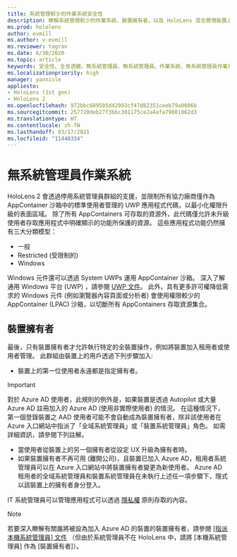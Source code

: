 ```yaml
---
title: 系統管理較少的作業系統安全性
description: 瞭解系統管理較少的作業系統、裝置擁有者，以及 HoloLens 混合實境裝置上的安全性。
ms.prod: hololens
author: evmill
ms.author: v-evmill
ms.reviewer: tagran
ms.date: 6/30/2020
ms.topic: article
keywords: 安全性、全息透鏡、無系統管理員、無系統管理員、作業系統、無系統管理員作業系統、無系統管理員作業系統、無系統管理員作業系統、全息透鏡2、全息透鏡2 安全性，
ms.localizationpriority: high
manager: yannisle
appliesto:
- HoloLens (1st gen)
- HoloLens 2
ms.openlocfilehash: 972bbc689505d42993cf47d82351ceeb79a0606b
ms.sourcegitcommit: 257720deb27f3bbc301175ce2a4afa79001862d3
ms.translationtype: HT
ms.contentlocale: zh-TW
ms.lasthandoff: 03/17/2021
ms.locfileid: "11440334"
---
```

# <a name="admin-less-operating-system"></a>無系統管理員作業系統

HoloLens 2 會透過停用系統管理員群組的支援，並限制所有協力廠商僅作為 AppContainer 沙箱中的標準使用者管理的 UWP 應用程式代碼，以最小化權限升級的表面區域。 除了所有 AppContainers 可存取的資源外，此代碼僅允許未升級使用者存取應用程式中明確顯示的功能所保護的資源。
這些應用程式功能仍然擁有三大分類模型：
  * 一般
  * Restricted (受限制的)
  * Windows

Windows 元件還可以透過 System UWPs 運用 AppContainer 沙箱。 深入了解通用 Windows 平台 (UWP) ，請參閱 [UWP 文件](https://docs.microsoft.com/windows/uwp/)。 此外，具有更多許可權降低需求的 Windows 元件 (例如瀏覽器內容頁面或分析者) 會使用權限較少的 AppContainer (LPAC) 沙箱，以切斷所有 AppContainers 存取資源集合。

## <a name="device-owner"></a>裝置擁有者

最後，只有裝置擁有者才允許執行特定的全裝置操作，例如將裝置加入租用者或使用者管理。 此群組由裝置上的用戶透過下列步驟加入:
  * 裝置上的第一位使用者永遠都是指定擁有者。 
> [!IMPORTANT]
>對於 Azure AD 使用者，此規則的例外是，如果裝置是透過 Autopilot 或大量 Azure AD 註冊加入的 Azure AD (使用非實際使用者) 的情況。 在這種情況下，第一個登錄裝置之 AAD 使用者可能不會自動成為裝置擁有者，除非該使用者在 Azure 入口網站中指派了「全域系統管理員」或「裝置系統管理員」角色。 如需詳細資訊，請參閱下列註解。  

  * 當使用者從裝置上的另一個擁有者從設定 UX 升級為擁有者時。
  * 如果裝置擁有者不再可用 (離開公司)，且裝置已加入 Azure AD，租用者系統管理員可以在 Azure 入口網站中將裝置擁有者變更為新使用者。 Azure AD 租用者的全域系統管理員和裝置系統管理員在未執行上述任一項步驟下，隱式以該裝置上的擁有者身分登入。  

 IT 系統管理員可以管理應用程式可以透過 [隱私權](https://docs.microsoft.com/windows/client-management/mdm/policy-csp-privacy) 原則存取的內容。 

> [!NOTE]
> 若要深入瞭解有關誰將被設為加入 Azure AD 的裝置的裝置擁有者，請參閱 [[指派本機系統管理員] 文件](https://docs.microsoft.com/azure/active-directory/devices/assign-local-admin) （但由於系統管理員不在 HoloLens 中，請將 [本機系統管理員] 作為 [裝置擁有者]）。